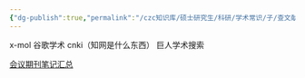 ```yaml
---
{"dg-publish":true,"permalink":"/czc知识库/硕士研究生/科研/学术常识/子/查文献网站/","dgPassFrontmatter":true,"created":"2024-06-18T17:45:21.903+08:00","updated":"2024-12-08T12:30:44.655+08:00"}
---
```



x-mol
谷歌学术
cnki（知网是什么东西）
巨人学术搜索

[会议期刊笔记汇总](会议期刊笔记汇总.md)